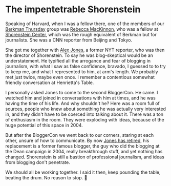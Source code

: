 # The impentetrable Shorenstein
Speaking of Harvard, when I was a fellow there, one of the members of our <a href="http://blogs.harvard.edu/bloggroup/">Berkman Thursday</a> group was <a href="https://en.wikipedia.org/wiki/Rebecca_MacKinnon">Rebecca MacKinnon</a>, who was a fellow at <a href="https://en.wikipedia.org/wiki/Shorenstein_Center_on_Media,_Politics_and_Public_Policy">Shorenstein Center</a>, which was the rough equivalent of Berkman but for journalists. She was a CNN reporter from Beijing and Tokyo.

She got me together with <a href="https://en.wikipedia.org/wiki/Alex_Jones_(journalist)">Alex Jones</a>, a former NYT reporter, who was then the director of Shorenstein. To say he was blog-skeptical would be an understatement. He typified all the arrogance and fear of blogging in journalism, with what I saw as false confidence, bravado, I guessed to to try to keep me, and what I represented to him, at arm's length. We probably met just twice, maybe even once. I remember a contentious somewhat friendly conversation at Henrietta's Table. 

I personally asked Jones to come to the second BloggerCon. He came. I watched him and joined in conversations with him at times, and he was having the time of his life. And why shouldn't he? Here was a room full of sources, people who knew about something he was actually very interested in, and they didn't have to be coerced into talking about it. There was a ton of enthusiasm in the room. They were exploding with ideas, because of the huge potential of this space in 2004.

But after the BloggerCon we went back to our corners, staring at each other, unsure of how to communicate. By now <a href="https://shorensteincenter.org/alex-jones-leave-shorenstein-center-july-1-2015/">Jones has retired</a>, his replacement is a former famous blogger, the guy who did the blogging at the Dean campaign in 2004, really breakthrough stuff, and yet nothing has changed. Shorenstein is still a bastion of professional journalism, and ideas from blogging don't penetrate. 

We should all be working together. I said it then, keep pounding the table, beating the drum. No reason to stop. :drum:

